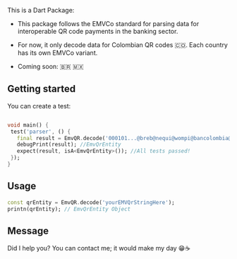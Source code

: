 This is a Dart Package:

* This package follows the EMVCo standard for parsing data for interoperable QR code payments in the banking sector.

* For now, it only decode data for Colombian QR codes 🇨🇴. Each country has its own EMVCo variant.

* Coming soon: 🇧🇷 🇲🇽
## Getting started

You can create a test:

```dart

void main() {
 test('parser', () {
   final result = EmvQR.decode('000101...@breb@nequi@wompi@bancolombia@llaves@daviplata@finandina@etc');
   debugPrint(result); //EmvQrEntity
   expect(result, isA<EmvQrEntity>()); //All tests passed!
 });
}

```

## Usage

```dart
const qrEntity = EmvQR.decode('yourEMVQrStringHere');
printn(qrEntity); // EmvQrEntity Object
```

## Message

Did I help you? You can contact me; it would make my day 😁☕️
